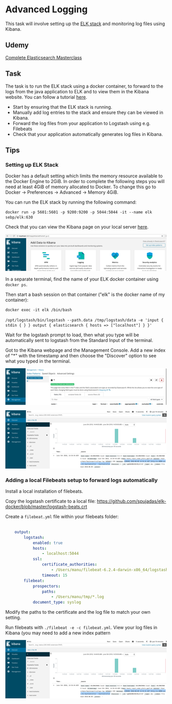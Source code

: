 # Advanced Logging

This task will involve setting up the [ELK stack](https://www.elastic.co/products) and monitoring log files using Kibana.

## Udemy

[Complete Elasticsearch Masterclass](https://capco.udemy.com/course/complete-elasticsearch-masterclass-with-kibana-and-logstash)

## Task

The task is to run the ELK stack using a docker container, to forward to the logs from the java application to ELK and to view them in the Kibana website. You can follow a tutorial [here](https://elk-docker.readthedocs.io).

* Start by ensuring that the ELK stack is running.
* Manually add log entries to the stack and ensure they can be viewed in Kibana.
* Forward the log files from your application to Logstash using e.g. Filebeats
* Check that your application automatically generates log files in Kibana.

## Tips

### Setting up ELK Stack

Docker has a default setting which limits the memory resource available to the Docker Engine to 2GiB. In order to complete the following steps you will need at least 4GiB of memory allocated to Docker. To change this go to Docker -> Preferences -> Advanced -> Memory 4GiB.

You can run the ELK stack by running the following command:

```shell
docker run -p 5601:5601 -p 9200:9200 -p 5044:5044 -it --name elk sebp/elk:630
```

Check that you can view the Kibana page on your local server [here](http://localhost:5601).

![kibana](../attachments/418971732/426442768.png?height=250)

In a separate terminal, find the name of your ELK docker container using `docker ps`.

Then start a bash session on that container ("elk" is the docker name of my container):

```shell
docker exec -it elk /bin/bash

/opt/logstash/bin/logstash --path.data /tmp/logstash/data -e 'input { stdin { } } output { elasticsearch { hosts => ["localhost"] } }'
```

Wait for the logstash prompt to load, then what you type will be automatically sent to logstash from the Standard Input of the terminal.

Got to the Kibana webpage and the Management Console. Add a new index of "\*" with the timestamp and then choose the "Discover" option to see what you typed in the terminal.

![screen_1](../attachments/418971732/426180626.png)

![screen_2](../attachments/418971732/426541077.png)

### Adding a local Filebeats setup to forward logs automatically

Install a local installation of filebeats.

Copy the logstash certificate to a local file: <https://github.com/spujadas/elk-docker/blob/master/logstash-beats.crt>

Create a `filebeat.yml` file within your filebeats folder:

```yaml

    output:
        logstash:
            enabled: true
            hosts:
                - localhost:5044
            ssl:
                certificate_authorities:
                    - /Users/manu/filebeat-6.2.4-darwin-x86_64/logstash-beats.crt
                timeout: 15
        filebeat:
            prospectors:
                paths:
                    - /Users/manu/tmp/*.log
            document_type: syslog
```

Modify the paths to the certificate and the log file to match your own setting.

Run filebeats with `./filebeat -e -c filebeat.yml`.  View your log files in Kibana (you may need to add a new index pattern

![output](../attachments/418971732/426541077.png?height=250)
